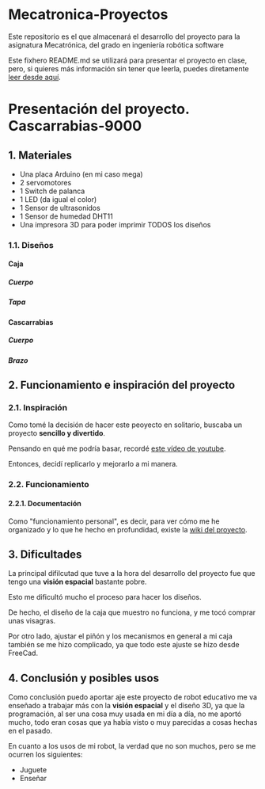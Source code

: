 # Mecatronica-Proyectos
Este repositorio es el que almacenará el desarrollo del proyecto para la asignatura Mecatrónica, del grado en ingeniería robótica software

Este fixhero README.md se utilizará para presentar el proyecto en clase, pero, si quieres más información sin tener que leerla, puedes diretamente [leer desde aquí](#2.1.-documentación).

# Presentación del proyecto. Cascarrabias-9000
## 1. Materiales
* Una placa Arduino (en mi caso mega)
* 2 servomotores
* 1 Switch de palanca
* 1 LED (da igual el color)
* 1 Sensor de ultrasonidos
* 1 Sensor de humedad DHT11
* Una impresora 3D para poder imprimir TODOS los diseños

### 1.1. Diseños
#### Caja
##### Cuerpo
##### Tapa
#### Cascarrabias
##### Cuerpo
##### Brazo

## 2. Funcionamiento e inspiración del proyecto
### 2.1. Inspiración
Como tomé la decisión de hacer este peoyecto en solitario, buscaba un proyecto **sencillo y divertido**.

Pensando en qué me podría basar, recordé [este vídeo de youtube](https://youtu.be/wlslwdB9Z4g?feature=shared).

Entonces, decidí replicarlo y mejorarlo a mi manera.

### 2.2. Funcionamiento
#### 2.2.1. Documentación
Como "funcionamiento personal", es decir, para ver cómo me he organizado y lo que he hecho en profundidad, existe la [wiki del proyecto](https://github.com/evafc003/Mecatronica-Proyectos/wiki).

## 3. Dificultades
La principal difilcutad que tuve a la hora del desarrollo del proyecto fue que tengo una **visión espacial** bastante pobre.

Esto me dificultó mucho el proceso para hacer los diseños. 

De hecho, el diseño de la caja que muestro no funciona, y me tocó comprar unas visagras.

Por otro lado, ajustar el piñón y los mecanismos en general a mi caja también se me hizo complicado, ya que todo este ajuste se hizo desde FreeCad.

## 4. Conclusión y posibles usos
Como conclusión puedo aportar aje este proyecto de robot educativo me va enseñado a trabajar más con la **visión espacial** y el diseño 3D, ya que la programación, al ser una cosa muy usada en mi día a día, no me aportó mucho, todo eran cosas que ya había visto o muy parecidas a cosas hechas en el pasado.

En cuanto a los usos de mi robot, la verdad que no son muchos, pero se me ocurren los siguientes:
* Juguete
* Enseñar
